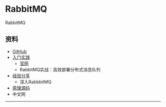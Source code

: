 #   RabbitMQ

RabbitMQ


##  资料

-   [GitHub](https://github.com/rabbitmq)
-   [入门实践](action/README.md)
    -   [官网](http://www.rabbitmq.com/)
    -   RabbitMQ实战：高效部署分布式消息队列
-   [经验分享](experience/REAMDE.md)
    -   深入RabbbitMQ
-   [原理源码](source/README.md)
-   中文网


----

